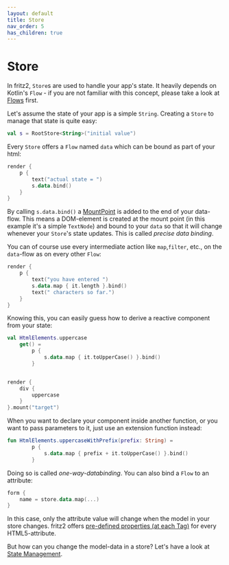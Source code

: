 ```yaml
---
layout: default
title: Store
nav_order: 5
has_children: true
---
```

# Store

In fritz2, `Store`s are used to handle your app's state. It heavily depends on Kotlin's `Flow` - if you are not familiar with this concept, please take a look at [Flows](Flows.html) first.

Let's assume the state of your app is a simple `String`. Creating a `Store` to manage that state is quite easy:

```kotlin
val s = RootStore<String>("initial value")
```

Every `Store` offers a `Flow` named `data` which can be bound as part of your html:

```kotlin
render {
    p {
        text("actual state = ")
        s.data.bind()
    }
}
```

By calling `s.data.bind()` a [MountPoint](MountPoint.html) is added to the end of your data-flow. This means a DOM-element is created at the mount point (in this example it's a simple `TextNode`) and bound to your `data` so that it will change whenever your `Store`'s state updates. This is called _precise data binding_.

You can of course use every intermediate action like `map`,`filter`, etc., on the `data`-flow as on every other `Flow`:

```kotlin
render {
    p {
        text("you have entered ")
        s.data.map { it.length }.bind()
        text(" characters so far.")
    }
}
```

Knowing this, you can easily guess how to derive a reactive component from your state:

```kotlin
val HtmlElements.uppercase
    get() =
        p {
            s.data.map { it.toUpperCase() }.bind()
        }


render {
    div {
        uppercase
    }
}.mount("target")
```

When you want to declare your component inside another function, or you want to pass parameters to it, just use an extension function instead:

```kotlin
fun HtmlElements.uppercaseWithPrefix(prefix: String) =
        p {
            s.data.map { prefix + it.toUpperCase() }.bind()
        }
```

Doing so is called _one-way-databinding_.
You can also bind a `Flow` to an attribute:

```kotlin
form {
    name = store.data.map(...)
}
```
In this case, only the attribute value will change when the model in your store changes. fritz2 offers [pre-defined properties (at each Tag)](https://api.fritz2.dev/fritz2/io.fritz2.dom.html/) for every HTML5-attribute.

But how can you change the model-data in a store? Let's have a look at [State Management](StateManagement.html).